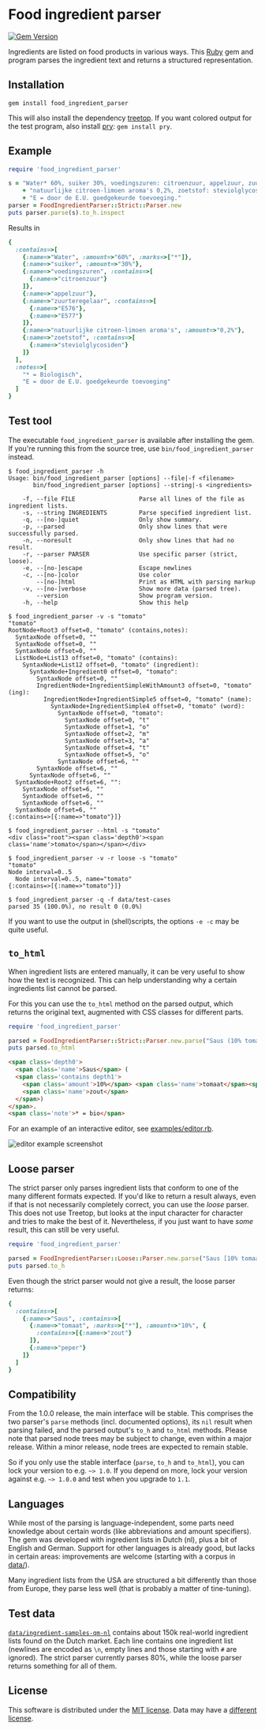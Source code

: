 # Food ingredient parser

[![Gem Version](https://badge.fury.io/rb/food_ingredient_parser.svg)](https://rubygems.org/gems/food_ingredient_parser)

Ingredients are listed on food products in various ways. This [Ruby](https://www.ruby-lang.org/)
gem and program parses the ingredient text and returns a structured representation.

## Installation

```
gem install food_ingredient_parser
```

This will also install the dependency [treetop](http://cjheath.github.io/treetop).
If you want colored output for the test program, also install [pry](http://pryrepl.org/): `gem install pry`.

## Example

```ruby
require 'food_ingredient_parser'

s = "Water* 60%, suiker 30%, voedingszuren: citroenzuur, appelzuur, zuurteregelaar: E576/E577, " \
    + "natuurlijke citroen-limoen aroma's 0,2%, zoetstof: steviolglycosiden, * = Biologisch. " \
    + "E = door de E.U. goedgekeurde toevoeging."
parser = FoodIngredientParser::Strict::Parser.new
puts parser.parse(s).to_h.inspect
```
Results in
```ruby
{
  :contains=>[
    {:name=>"Water", :amount=>"60%", :marks=>["*"]},
    {:name=>"suiker", :amount=>"30%"},
    {:name=>"voedingszuren", :contains=>[
      {:name=>"citroenzuur"}
    ]},
    {:name=>"appelzuur"},
    {:name=>"zuurteregelaar", :contains=>[
      {:name=>"E576"},
      {:name=>"E577"}
    ]},
    {:name=>"natuurlijke citroen-limoen aroma's", :amount=>"0,2%"},
    {:name=>"zoetstof", :contains=>[
      {:name=>"steviolglycosiden"}
    ]}
  ],
  :notes=>[
    "* = Biologisch",
    "E = door de E.U. goedgekeurde toevoeging"
  ]
}
```

## Test tool

The executable `food_ingredient_parser` is available after installing the gem. If you're
running this from the source tree, use `bin/food_ingredient_parser` instead.

```
$ food_ingredient_parser -h
Usage: bin/food_ingredient_parser [options] --file|-f <filename>
       bin/food_ingredient_parser [options] --string|-s <ingredients>

    -f, --file FILE                  Parse all lines of the file as ingredient lists.
    -s, --string INGREDIENTS         Parse specified ingredient list.
    -q, --[no-]quiet                 Only show summary.
    -p, --parsed                     Only show lines that were successfully parsed.
    -n, --noresult                   Only show lines that had no result.
    -r, --parser PARSER              Use specific parser (strict, loose).
    -e, --[no-]escape                Escape newlines
    -c, --[no-]color                 Use color
        --[no-]html                  Print as HTML with parsing markup
    -v, --[no-]verbose               Show more data (parsed tree).
        --version                    Show program version.
    -h, --help                       Show this help

$ food_ingredient_parser -v -s "tomato"
"tomato"
RootNode+Root3 offset=0, "tomato" (contains,notes):
  SyntaxNode offset=0, ""
  SyntaxNode offset=0, ""
  SyntaxNode offset=0, ""
  ListNode+List13 offset=0, "tomato" (contains):
    SyntaxNode+List12 offset=0, "tomato" (ingredient):
      SyntaxNode+Ingredient0 offset=0, "tomato":
        SyntaxNode offset=0, ""
        IngredientNode+IngredientSimpleWithAmount3 offset=0, "tomato" (ing):
          IngredientNode+IngredientSimple5 offset=0, "tomato" (name):
            SyntaxNode+IngredientSimple4 offset=0, "tomato" (word):
              SyntaxNode offset=0, "tomato":
                SyntaxNode offset=0, "t"
                SyntaxNode offset=1, "o"
                SyntaxNode offset=2, "m"
                SyntaxNode offset=3, "a"
                SyntaxNode offset=4, "t"
                SyntaxNode offset=5, "o"
              SyntaxNode offset=6, ""
        SyntaxNode offset=6, ""
      SyntaxNode offset=6, ""
  SyntaxNode+Root2 offset=6, "":
    SyntaxNode offset=6, ""
    SyntaxNode offset=6, ""
    SyntaxNode offset=6, ""
  SyntaxNode offset=6, ""
{:contains=>[{:name=>"tomato"}]}

$ food_ingredient_parser --html -s "tomato"
<div class="root"><span class='depth0'><span class='name'>tomato</span></span></div>

$ food_ingredient_parser -v -r loose -s "tomato"
"tomato"
Node interval=0..5
  Node interval=0..5, name="tomato"
{:contains=>[{:name=>"tomato"}]}

$ food_ingredient_parser -q -f data/test-cases
parsed 35 (100.0%), no result 0 (0.0%)
```

If you want to use the output in (shell)scripts, the options `-e -c` may be quite useful.

## `to_html`

When ingredient lists are entered manually, it can be very useful to show how the text is
recognized. This can help understanding why a certain ingredients list cannot be parsed.

For this you can use the `to_html` method on the parsed output, which returns the original
text, augmented with CSS classes for different parts.

```ruby
require 'food_ingredient_parser'

parsed = FoodIngredientParser::Strict::Parser.new.parse("Saus (10% tomaat*, zout). * = bio")
puts parsed.to_html
```

```html
<span class='depth0'>
  <span class='name'>Saus</span> (
  <span class='contains depth1'>
    <span class='amount'>10%</span> <span class='name'>tomaat</span><span class='mark'>*</span>,
    <span class='name'>zout</span>
  </span>)
</span>.
<span class='note'>* = bio</span>
```

For an example of an interactive editor, see [examples/editor.rb](examples/editor.rb).

![editor example screenshot](examples/editor-screenshot.png)

## Loose parser

The strict parser only parses ingredient lists that conform to one of the many different
formats expected. If you'd like to return a result always, even if that is not necessarily
completely correct, you can use the _loose_ parser. This does not use Treetop, but looks
at the input character for character and tries to make the best of it. Nevertheless, if you
just want to have _some_ result, this can still be very useful.

```ruby
require 'food_ingredient_parser'

parsed = FoodIngredientParser::Loose::Parser.new.parse("Saus [10% tomaat*, (zout); peper.")
puts parsed.to_h
```

Even though the strict parser would not give a result, the loose parser returns:
```ruby
{
  :contains=>[
    {:name=>"Saus", :contains=>[
      {:name=>"tomaat", :marks=>["*"], :amount=>"10%", {
        :contains=>[{:name=>"zout"}
      ]},
      {:name=>"peper"}
    ]}
  ]
}
```

## Compatibility

From the 1.0.0 release, the main interface will be stable. This comprises the two parser's `parse`
methods (incl. documented options), its `nil` result when parsing failed, and the parsed output's
`to_h` and `to_html` methods. Please note that parsed node trees may be subject to change, even within
a major release. Within a minor release, node trees are expected to remain stable.

So if you only use the stable interface (`parse`, `to_h` and `to_html`), you can lock your version
to e.g. `~> 1.0`. If you depend on more, lock your version against e.g. `~> 1.0.0` and test when you
upgrade to `1.1`.

## Languages

While most of the parsing is language-independent, some parts need knowledge about certain words
(like abbreviations and amount specifiers). The gem was developed with ingredient lists in Dutch (nl),
plus a bit of English and German. Support for other languages is already good, but lacks in certain
areas: improvements are welcome (starting with a corpus in [data/](data/)).

Many ingredient lists from the USA are structured a bit differently than those from Europe, they
parse less well (that is probably a matter of tine-tuning).

## Test data

[`data/ingredient-samples-qm-nl`](data/ingredient-samples-qm-nl) contains about 150k
real-world ingredient lists found on the Dutch market. Each line contains one ingredient
list (newlines are encoded as `\n`, empty lines and those starting with `#` are ignored).
The strict parser currently parses 80%, while the loose parser returns something for all of them.

## License

This software is distributed under the [MIT license](LICENSE). Data may have a [different license](data/README.md).
